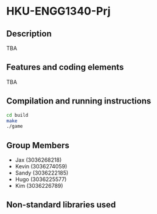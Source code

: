 # HKU-ENGG1340-Prj

## Description

TBA

## Features and coding elements

TBA

## Compilation and running instructions

```zsh
cd build
make
./game
```

## Group Members

- Jax (3036268218)
- Kevin (3036274059)
- Sandy (3036222185)
- Hugo (3036225577)
- Kim (3036226789)

## Non-standard libraries used
